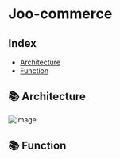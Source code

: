 <h1>Joo-commerce</h1>

## Index
  - [Architecture](#-architecture)
  - [Function](#-function)

## 📚 Architecture
![image](https://user-images.githubusercontent.com/61656046/220071486-e1e36b9c-f3d9-45e2-a689-7ed673faeabe.png)

## 📚 Function
